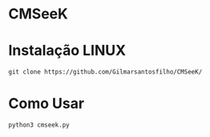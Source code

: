 # CMSeeK

# Instalação LINUX 

```
git clone https://github.com/Gilmarsantosfilho/CMSeeK/
```

# Como Usar

```
python3 cmseek.py
```
